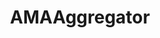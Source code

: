 ---
title: AMAAggregator
crosslinks:
- IAmA
- casualiama
- AMA
- ConciseIAmA
- shittyama
- NSFWIAMA
- leagueoflegends
- science
- FiveYearsAgoOnReddit
- The_Donald
- circlejerk
- SandersForPresident
- politics
- underpopular
- ApplyingToCollege
- Political_Revolution
- leagueofriot
- Nudelete
- IAmAFiction
- Fantasy
---